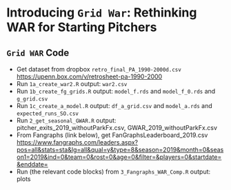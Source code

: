 # Introducing `Grid War`: Rethinking WAR for Starting Pitchers
## `Grid WAR` Code

* Get dataset from dropbox
	`retro_final_PA_1990-2000d.csv`
	https://upenn.box.com/v/retrosheet-pa-1990-2000
* Run `1a_create_war2.R`
	output: `war2.csv`
* Run `1b_create_fg_grids.R`
	output: `model_f.rds` and `model_f_0.rds` and `g_grid.csv`
* Run `1c_create_a_model.R`
	output: `df_a_grid.csv` and `model_a.rds` and `expected_runs_SO.csv`
* Run `2_get_seasonal_GWAR.R`
	output: pitcher_exits_2019_withoutParkFx.csv, GWAR_2019_withoutParkFx.csv
* From Fangraphs (link below), get FanGraphsLeaderboard_2019.csv
https://www.fangraphs.com/leaders.aspx?pos=all&stats=sta&lg=all&qual=y&type=8&season=2019&month=0&season1=2019&ind=0&team=0&rost=0&age=0&filter=&players=0&startdate=&enddate=
* Run (the relevant code blocks) from `3_Fangraphs_WAR_Comp.R`
	output: plots

